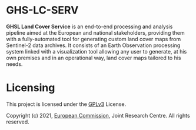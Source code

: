 # GHS-LC-SERV
**GHSL Land Cover Service** is an end-to-end processing and analysis pipeline aimed at the European and national stakeholders, providing them with a fully-automated tool for generating custom land cover maps from Sentinel-2 data archives. It consists of an Earth Observation processing system linked with a visualization tool allowing any user to generate, at his own premises and in an operational way, land cover maps tailored to his needs.

# Licensing
This project is licensed under the [GPLv3](http://www.gnu.org/licenses/gpl-3.0.html) License.

Copyright (c) 2021, [European Commission](https://ec.europa.eu/), Joint Research Centre. All rights reserved.
